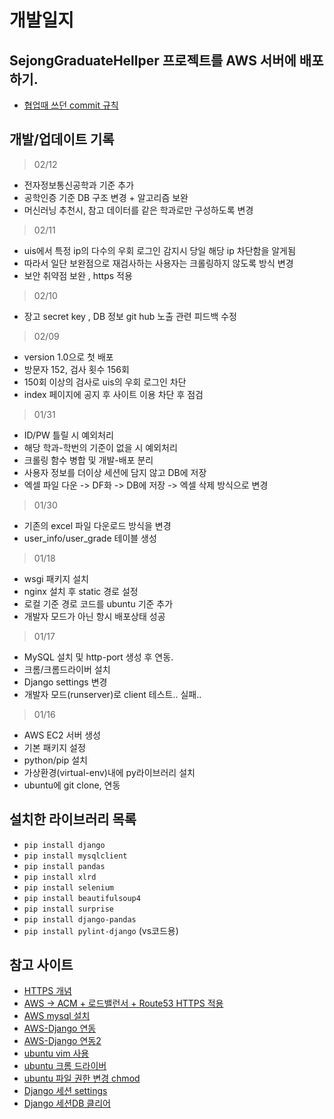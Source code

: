 # 개발일지

## SejongGraduateHellper 프로젝트를 AWS 서버에 배포하기.

- [협업때 쓰던 commit 규칙](/commit_rule.md)

## 개발/업데이트 기록

> 02/12
- 전자정보통신공학과 기준 추가
- 공학인증 기준 DB 구조 변경 + 알고리즘 보완
- 머신러닝 추천시, 참고 데이터를 같은 학과로만 구성하도록 변경

> 02/11
- uis에서 특정 ip의 다수의 우회 로그인 감지시 당일 해당 ip 차단함을 알게됨
- 따라서 일단 보완점으로 재검사하는 사용자는 크롤링하지 않도록 방식 변경
- 보안 취약점 보완 , https 적용

> 02/10
- 장고 secret key , DB 정보 git hub 노출 관련 피드백 수정

> 02/09
- version 1.0으로 첫 배포
- 방문자 152, 검사 횟수 156회
- 150회 이상의 검사로 uis의 우회 로그인 차단
- index 페이지에 공지 후 사이트 이용 차단 후 점검

> 01/31
- ID/PW 틀릴 시 예외처리 
- 해당 학과-학번의 기준이 없을 시 예외처리
- 크롤링 함수 병합 및 개발-배포 분리
- 사용자 정보를 더이상 세션에 담지 않고 DB에 저장
- 엑셀 파일 다운 -> DF화 -> DB에 저장 -> 엑셀 삭제 방식으로 변경

> 01/30
- 기존의 excel 파일 다운로드 방식을 변경
- user_info/user_grade 테이블 생성

> 01/18
- wsgi 패키지 설치
- nginx 설치 후 static 경로 설정
- 로컬 기준 경로 코드를 ubuntu 기준 추가
- 개발자 모드가 아닌 항시 배포상태 성공

> 01/17
- MySQL 설치 및 http-port 생성 후 연동.
- 크롬/크롬드라이버 설치
- Django settings 변경
- 개발자 모드(runserver)로 client 테스트.. 실패..

> 01/16
- AWS EC2 서버 생성
- 기본 패키지 설정
- python/pip 설치
- 가상환경(virtual-env)내에 py라이브러리 설치
- ubuntu에 git clone, 연동


## 설치한 라이브러리 목록

- `pip install django`
- `pip install mysqlclient`
- `pip install pandas`
- `pip install xlrd`
- `pip install selenium`
- `pip install beautifulsoup4`
- `pip install surprise`
- `pip install django-pandas`
- `pip install pylint-django` (vs코드용)


## 참고 사이트 

- [HTTPS 개념](https://webactually.com/2018/11/16/http%EC%97%90%EC%84%9C-https%EB%A1%9C-%EC%A0%84%ED%99%98%ED%95%98%EA%B8%B0-%EC%9C%84%ED%95%9C-%EC%99%84%EB%B2%BD-%EA%B0%80%EC%9D%B4%EB%93%9C/)
- [AWS -> ACM + 로드밸런서 + Route53 HTTPS 적용](https://jootc.com/p/202004053362)
- [AWS mysql 설치](https://ndb796.tistory.com/314)
- [AWS-Django 연동](https://nerogarret.tistory.com/47)
- [AWS-Django 연동2](https://nachwon.github.io/django-deploy-3-nginx/)
- [ubuntu vim 사용](https://jhnyang.tistory.com/54)
- [ubuntu 크롬 드라이버](https://dvpzeekke.tistory.com/1)
- [ubuntu 파일 권한 변경 chmod](https://withcoding.com/103)
- [Django 세션 settings](https://ndjman7.github.io/django/2019/12/21/Django%EC%97%90%EC%84%9C-%EC%84%B8%EC%85%98-%EC%9C%A0%EC%A7%80%EC%8B%9C%EA%B0%84-%EC%84%A4%EC%A0%95%ED%95%98%EA%B8%B0.html)
- [Django 세션DB 클리어](http://www.iorchard.net/docs/pvdi2/django_clearsessions.html)
